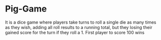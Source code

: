 # Pig-Game
 It is a  dice game where players take turns to roll a single die as many times as they wish, adding all roll results to a running total, but they losing their gained score for the turn if they roll a 1. First player to score 100 wins
